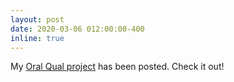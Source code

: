 ```yaml
---
layout: post
date: 2020-03-06 012:00:00-400
inline: true
---
```


My [Oral Qual project](https://www.physics.drexel.edu/~slewis/projects/oral_qual/) has been posted. Check it out!